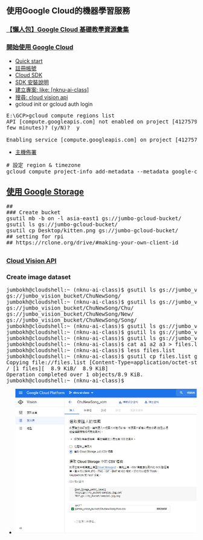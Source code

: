 ## 使用Google Cloud的機器學習服務
### [【懶人包】Google Cloud 基礎教學資源彙集](https://ikala.cloud/google-cloud-products-quick-start/)
### [開始使用 Google Cloud](https://cloud.google.com/docs?authuser=1)
* [Quick start](https://cloud.google.com/storage/docs/quickstart-gsutil?hl=zh-tw)
* [註冊帳號](https://cloud.google.com/)
* [Cloud SDK](https://cloud.google.com/sdk/?&_ga=2.46617319.-1772323265.1635597182#download)
* [SDK 安裝說明](https://cloud.google.com/sdk/docs/install)
* [建立專案: like: [nknu-ai-class]](https://console.cloud.google.com/projectcreate)
* [搜尋: cloud vision api](https://console.cloud.google.com/marketplace/product/google/vision.googleapis.com?q=search&referrer=search&authuser=1&project=nknu-ai-class)
* gcloud init or gcloud auth login
<pre>
E:\GCP>gcloud compute regions list
API [compute.googleapis.com] not enabled on project [41275790770]. Would you like to enable and retry (this will take a
few minutes)? (y/N)?  y

Enabling service [compute.googleapis.com] on project [41275790770]...
</pre>
* [主機佈署](https://robarter.pixnet.net/blog/post/223284367-%5Bgcp%5Dgoogle%E9%9B%B2%E7%AB%AF%E6%9E%B6%E7%AB%99%282.1%29---%E9%81%B8%E6%93%87%E5%90%88%E9%81%A9%E7%9A%84%E9%83%A8%E5%B1%AC%E4%BD%8D%E7%BD%AE)
<pre>
# 設定 region & timezone
gcloud compute project-info add-metadata --metadata google-compute-default-region=asia-east1,google-compute-default-zone=asia-east1
</pre>
## [使用 Google Storage](https://cloud.google.com/storage/docs/quickstart-gsutil?hl=zh-tw)
<pre>
##
### Create bucket
gsutil mb -b on -l asia-east1 gs://jumbo-gcloud-bucket/
gsutil ls gs://jumbo-gcloud-bucket/
gsutil cp Desktop/kitten.png gs://jumbo-gcloud-bucket/
## setting for rpi
## https://rclone.org/drive/#making-your-own-client-id
</pre>
##
### [Cloud Vision API](https://github.com/jumbokh/gcp_class/tree/master/VISION)
### Create image dataset
<pre>
jumbokh@cloudshell:~ (nknu-ai-class)$ gsutil ls gs://jumbo_vision_bucket
gs://jumbo_vision_bucket/ChuNewSong/
jumbokh@cloudshell:~ (nknu-ai-class)$ gsutil ls gs://jumbo_vision_bucket/ChuNewSong
gs://jumbo_vision_bucket/ChuNewSong/Chu/
gs://jumbo_vision_bucket/ChuNewSong/New/
gs://jumbo_vision_bucket/ChuNewSong/Song/
jumbokh@cloudshell:~ (nknu-ai-class)$ gsutil ls gs://jumbo_vision_bucket/ChuNewSong/Chu > a1
jumbokh@cloudshell:~ (nknu-ai-class)$ gsutil ls gs://jumbo_vision_bucket/ChuNewSong/New > a2
jumbokh@cloudshell:~ (nknu-ai-class)$ gsutil ls gs://jumbo_vision_bucket/ChuNewSong/Song > a3
jumbokh@cloudshell:~ (nknu-ai-class)$ cat a1 a2 a3 > files.list
jumbokh@cloudshell:~ (nknu-ai-class)$ less files.list
jumbokh@cloudshell:~ (nknu-ai-class)$ gsutil cp files.list gs://jumbo_vision_bucket/ChuNewSong
Copying file://files.list [Content-Type=application/octet-stream]...
/ [1 files][  8.9 KiB/  8.9 KiB]
Operation completed over 1 objects/8.9 KiB.
jumbokh@cloudshell:~ (nknu-ai-class)$
</pre>
* ![create dataset](https://github.com/jumbokh/nknu-class/blob/main/docs/vision_dataset.JPG)
